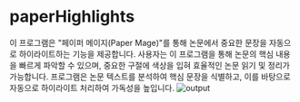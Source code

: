 # paperHighlights
이 프로그램은 "페이퍼 메이지(Paper Mage)"를 통해 논문에서 중요한 문장을 자동으로 하이라이트하는 기능을 제공합니다. 사용자는 이 프로그램을 통해 논문의 핵심 내용을 빠르게 파악할 수 있으며, 중요한 구절에 색상을 입혀 효율적인 논문 읽기 및 정리가 가능합니다. 프로그램은 논문 텍스트를 분석하여 핵심 문장을 식별하고, 이를 바탕으로 자동으로 하이라이트 처리하여 가독성을 높입니다.
![output](https://github.com/user-attachments/assets/e1c97095-c717-4cfb-bab3-f0376afb2e5a)

